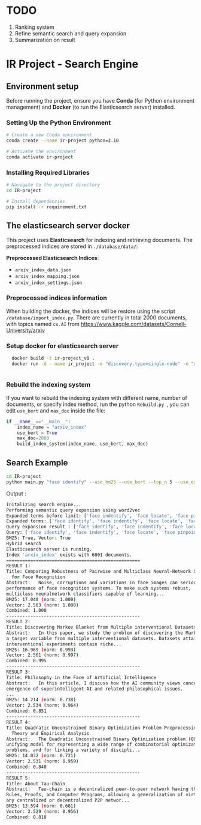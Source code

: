# TODO 
1. Ranking system
2. Refine semantic search and query expansion
3. Summarization on result

# IR Project - Search Engine 

## Environment setup
Before running the project, ensure you have **Conda** (for Python environment management) and **Docker** (to run the Elasticsearch server) installed.

### Setting Up the Python Environment
```bash
# Create a new Conda environment
conda create --name ir-project python=3.10

# Activate the environment
conda activate ir-project
```

### Installing Required Libraries
```bash
# Navigate to the project directory
cd IR-project

# Install dependencies
pip install -r requirement.txt
```

## The elasticsearch server docker
This project uses **Elasticsearch** for indexing and retrieving documents. The preprocessed indices are stored in `./database/data/`:

**Preprocessed Elasticsearch Indices**:
- `arxiv_index_data.json`
- `arxiv_index_mapping.json`
- `arxiv_index_settings.json`
  
### Preprocessed indices information
When building the docker, the indices will be restore using the script ` /database/import_index.py `. There are currently in total 2000 documents, with topics named `cs.AI` from https://www.kaggle.com/datasets/Cornell-University/arxiv

### Setup docker for elasticsearch server
```bash
  docker build -t ir-project_v8 .
  docker run -d --name ir_project -e "discovery.type=single-node" -e "xpack.security.enabled=false" -p 9200:9200 ir-project_v8
  
```
### Rebuild the indexing system
If you want to rebuild the indexing system with different name, number of documents, or specify index method, run the python `Rebuild.py `, you can edit `use_bert` and `max_doc` inside the file:
```python
if __name__=="__main__":
    index_name = "arxiv_index"
    use_bert = True
    max_doc=2000
    build_index_system(index_name, use_bert, max_doc)
```
## Search Example
```bash
cd IR-project
python main.py "face identify" --use_bm25 --use_bert --top_n 5 --use_expansion --exp_sem 
```
Output :
```bash
Initalizing search engine...
Performing semantic query expansion using word2vec
Expanded terms before limit: ['face indentify', 'face locate', 'face pinpoint', 'face uncover', 'face toidentify', 'face indentified', 'face define', 'face detect', 'face classify']
Expanded terms: ['face identify', 'face indentify', 'face locate', 'face pinpoint']
Query expansion result : ['face identify', 'face indentify', 'face locate', 'face pinpoint']
Query: ['face identify', 'face indentify', 'face locate', 'face pinpoint']
BM25: True, Vector: True
Hybrid search
Elasticsearch server is running.
Index 'arxiv_index' exists with 6001 documents.
==================================================
RESULT 1:
Title: Comparing Robustness of Pairwise and Multiclass Neural-Network Systems
  for Face Recognition
Abstract:   Noise, corruptions and variations in face images can seriously hurt the
performance of face recognition systems. To make such systems robust,
multiclass neuralnetwork classifiers capable of learning...
BM25: 17.040 (norm: 1.000)
Vector: 2.563 (norm: 1.000)
Combined: 1.000
--------------------------------------------------
RESULT 2:
Title: Discovering Markov Blanket from Multiple interventional Datasets
Abstract:   In this paper, we study the problem of discovering the Markov blanket (MB) of
a target variable from multiple interventional datasets. Datasets attained from
interventional experiments contain riche...
BM25: 16.969 (norm: 0.993)
Vector: 2.561 (norm: 0.997)
Combined: 0.995
--------------------------------------------------
RESULT 3:
Title: Philosophy in the Face of Artificial Intelligence
Abstract:   In this article, I discuss how the AI community views concerns about the
emergence of superintelligent AI and related philosophical issues.
...
BM25: 14.214 (norm: 0.738)
Vector: 2.534 (norm: 0.964)
Combined: 0.851
--------------------------------------------------
RESULT 4:
Title: Quadratic Unconstrained Binary Optimization Problem Preprocessing:
  Theory and Empirical Analysis
Abstract:   The Quadratic Unconstrained Binary Optimization problem (QUBO) has become a
unifying model for representing a wide range of combinatorial optimization
problems, and for linking a variety of discipli...
BM25: 14.032 (norm: 0.721)
Vector: 2.531 (norm: 0.959)
Combined: 0.840
--------------------------------------------------
RESULT 5:
Title: About Tau-Chain
Abstract:   Tau-chain is a decentralized peer-to-peer network having three unified faces:
Rules, Proofs, and Computer Programs, allowing a generalization of virtually
any centralized or decentralized P2P networ...
BM25: 13.594 (norm: 0.681)
Vector: 2.529 (norm: 0.956)
Combined: 0.818
```


